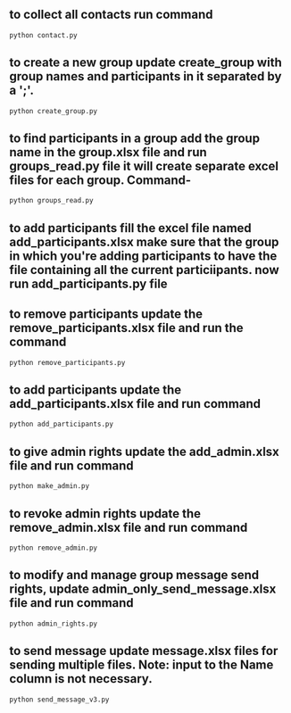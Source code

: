 ## to collect all contacts run command

`python contact.py`

## to create a new group update create_group with group names and participants in it separated by a ';'.

`python create_group.py`

## to find participants in a group add the group name in the group.xlsx file and run groups_read.py file it will create separate excel files for each group. Command-

`python groups_read.py`

## to add participants fill the excel file named add_participants.xlsx make sure that the group in which you're adding participants to have the file containing all the current particiipants. now run add_participants.py file

## to remove participants update the remove_participants.xlsx file and run the command

`python remove_participants.py`

## to add participants update the add_participants.xlsx file and run command

`python add_participants.py`

## to give admin rights update the add_admin.xlsx file and run command

`python make_admin.py`

## to revoke admin rights update the remove_admin.xlsx file and run command

`python remove_admin.py`

## to modify and manage group message send rights, update admin_only_send_message.xlsx file and run command

`python admin_rights.py`

## to send message update message.xlsx files for sending multiple files. Note: input to the Name column is not necessary.

`python send_message_v3.py`
